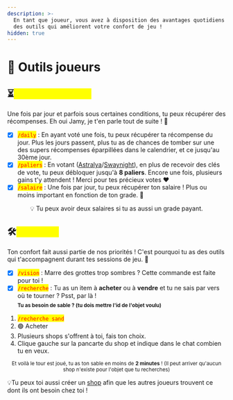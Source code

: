 ```yaml
---
description: >-
  En tant que joueur, vous avez à disposition des avantages quotidiens ainsi que
  des outils qui améliorent votre confort de jeu !
hidden: true
---
```


# 📌 Outils joueurs

## ⏳<mark style="color:yellow;">Bonus quotidiens</mark>&#x20;

Une fois par jour et parfois sous certaines conditions, tu peux récupérer des récompenses. Eh oui Jamy, je t'en parle tout de suite ! 🫢

* [x] <mark style="color:red;">`/daily`</mark> : En ayant voté une fois, tu peux récupérer ta récompense du jour. Plus les jours passent, plus tu as de chances de tomber sur une des supers récompenses éparpillées dans le calendrier, et ce jusqu'au 30ème jour.&#x20;
* [x] <mark style="color:red;">`/paliers`</mark> : En votant ([Astralya](https://astralya.fr/vote)/[Swaynight](https://swaynight.fr/vote)), en plus de recevoir des clés de vote, tu peux débloquer jusqu'à **8 paliers**. Encore une fois, plusieurs gains t'y attendent ! Merci pour tes précieux votes ❤️
* [x] <mark style="color:red;">`/salaire`</mark> : Une fois par jour, tu peux récupérer ton salaire ! Plus ou moins important en fonction de ton grade. 💸

<p align="center">💡 Tu peux avoir deux salaires si tu as aussi un grade payant. </p>



## 🛠️<mark style="color:yellow;">Utilitaires</mark>&#x20;

Ton confort fait aussi partie de nos priorités ! C'est pourquoi tu as des outils qui t'accompagnent durant tes sessions de jeu. 🫨

* [x] <mark style="color:red;">`/vision`</mark> : Marre des grottes trop sombres ? Cette commande est faite pour toi !
* [x] <mark style="color:red;">`/recherche`</mark> : Tu as un item à **acheter** ou à **vendre** et tu ne sais par vers où te tourner ? Psst, par là !\
  <sub>**Tu as besoin de sable ? (tu dois mettre l'id de l'objet voulu)**</sub>&#x20;

1. <mark style="color:red;">`/recherche sand`</mark>&#x20;
2. 🟢 Acheter&#x20;
3. Plusieurs shops s'offrent à toi, fais ton choix.
4. Clique gauche sur la pancarte du shop et indique dans le chat combien tu en veux.

<p align="center"><sup>Et voilà le tour est joué, tu as ton sable en moins de <strong>2 minutes</strong> ! (Il peut arriver qu'aucun shop n'existe pour l'objet que tu recherches)</sup></p>

💡Tu peux toi aussi créer un [shop](https://wiki.walyverse.fr/gameplay/shops) afin que les autres joueurs trouvent ce dont ils ont besoin chez toi !&#x20;
